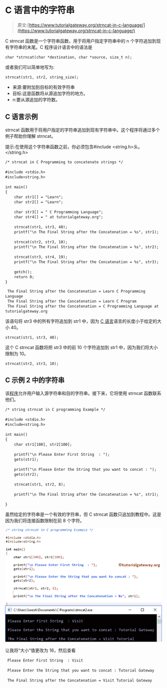 # C 语言中的字符串

> 原文:[https://www.tutorialgateway.org/strncat-in-c-language/](https://www.tutorialgateway.org/strncat-in-c-language/)

C strncat 函数是一个字符串函数，用于将用户指定字符串中的 n 个字符追加到现有字符串的末尾。C 程序设计语言中的语法是

```
char *strncat(char *destination, char *source, size_t n);
```

或者我们可以简单地写为:

```
strncat(str1, str2, string_size);
```

*   来源:要附加到目标的有效字符串
*   目标:这是函数将从源追加字符的地方。
*   n:要从源追加的字符数。

## C 语言示例

strncat 函数用于将用户指定的字符串追加到现有字符串中。这个程序将通过多个例子帮助你理解 strncat。

提示:在使用这个字符串函数之前，你必须包含#include <string.h>头。</string.h>

```
/* strncat in C Programming to concatenate strings */

#include <stdio.h> 
#include<string.h>

int main()
{
   	char str1[] = "Learn";
   	char str2[] = "Learn";

   	char str3[] = " C Programming Language";
   	char str4[] = " at tutorialgateway.org";

   	strncat(str1, str3, 40);		
   	printf("\n The Final String after the Concatenation = %s", str1);

   	strncat(str2, str3, 10);
   	printf("\n The Final String after the Concatenation = %s", str2);

   	strncat(str3, str4, 19);
   	printf("\n The Final String after the Concatenation = %s", str3);

	getch();
	return 0;
}
```

```
 The Final String after the Concatenation = Learn C Programming Language
 The Final String after the Concatenation = Learn C Program
 The Final String after the Concatenation = C Programming Language at tutorialgateway.org
```

该语句将 str3 中的所有字符追加到 str1 中，因为 [C 语言](https://www.tutorialgateway.org/c-programming/)语言的长度小于给定的大小 40。

```
strncat(str1, str3, 40);
```

这个 C strncat 函数将把 str3 中的前 10 个字符追加到 str1 中，因为我们将大小限制为 10。

```
strncat(str2, str3, 10);
```

## C 示例 2 中的字符串

该[程序](https://www.tutorialgateway.org/c-programming-examples/)允许用户输入源字符串和目的字符串。接下来，它将使用 strncat 函数联系他们。

```
/* string strncat in C programming Example */

#include <stdio.h> 
#include<string.h>

int main()
{
	char str1[100], str2[100];

	printf("\n Please Enter First String  : ");
	gets(str1);	

	printf("\n Please Enter the String that you want to concat : ");
	gets(str2);	

	strncat(str1, str2, 8);

 	printf("\n The Final String after the Concatenation = %s", str1);

}
```

虽然给定的字符串是一个有效的字符串，但 C strncat 函数只追加到教程中。这是因为我们将连接函数限制在前 8 个字符。

![strncat in C Language 2](img/6a6fbe5adab7f164b9e33881f211aff0.png)

让我将“大小”值更改为 16，然后查看

```
 Please Enter First String  : Visit

 Please Enter the String that you want to concat : Tutorial Gateway

 The Final String after the Concatenation = Visit Tutorial Gateway
```